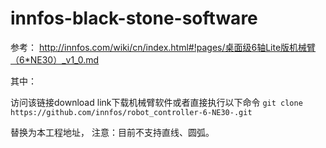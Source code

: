 # innfos-black-stone-software

参考：
http://innfos.com/wiki/cn/index.html#!pages/桌面级6轴Lite版机械臂（6*NE30）_v1_0.md

其中：

访问该链接download link下载机械臂软件或者直接执行以下命令
``` git clone https://github.com/innfos/robot_controller-6-NE30-.git ```

替换为本工程地址，
注意：目前不支持直线、圆弧。
